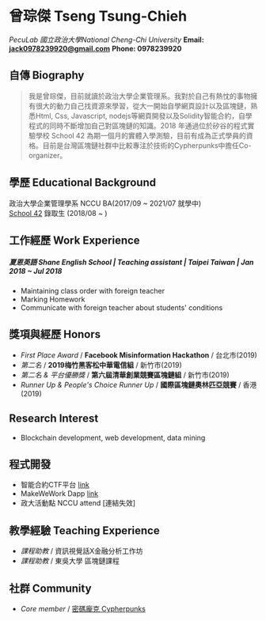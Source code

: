 #  曾琮傑 Tseng Tsung-Chieh

*PecuLab*
*國立政治大學National Cheng-Chi University*
**Email: jack0978239920@gmail.com**
**Phone: 0978239920**

## 自傳 Biography
> 我是曾琮傑，目前就讀於政治大學企業管理系。我對於自己有熱忱的事物擁有很大的動力自己找資源來學習，從大一開始自學網頁設計以及區塊鏈，熟悉Html, Css, Javascript, nodejs等網頁開發以及Solidity智能合約，自學程式的同時不斷增加自己對區塊鏈的知識。2018 年通過位於矽谷的程式實驗學校 School 42 為期一個月的實體入學測驗，目前有成為正式學員的資格。目前是台灣區塊鏈社群中比較專注於技術的Cypherpunks中擔任Co-organizer。
> 

## 學歷 Educational Background
政治大學企業管理學系 NCCU BA(2017/09 ~ 2021/07 就學中)  
[School 42](https://www.twreporter.org/a/france-innovation-education-school-42) 錄取生 (2018/08 ~ )

## 工作經歷 Work Experience 
##### 夏恩英語 Shane English School | Teaching assistant | Taipei Taiwan |  Jan 2018 ~ Jul 2018
* Maintaining class order with foreign teacher
* Marking Homework
* Communicate with foreign teacher about students' conditions

## 獎項與經歷 Honors
- *First Place Award* / **Facebook Misinformation Hackathon** / 台北市(2019)
- *第二名* / **2019梅竹黑客松中華電信組** / 新竹市(2019)
- *第二名 & 平台優勝獎* / **第六屆清華創業競賽區塊鏈組** / 新竹市(2019)
- *Runner Up & People's Choice Runner Up* / **國際區塊鏈奧林匹亞競賽** / 香港(2019)

## Research Interest
* Blockchain development, web development, data mining

## 程式開發
- 智能合約CTF平台 [link](https://github.com/cypherpunks-core/cypherpunks-ctf)
- MakeWeWork Dapp [link](https://github.com/yuhferng/dexonDapp)
- 政大活動點 NCCU attend [連結失效]

## 教學經驗 Teaching Experience
- *課程助教* / 資訊視覺話X金融分析工作坊
- *課程助教* / 東吳大學 區塊鏈課程

## 社群 Community
- *Core member* / [密碼龐克 Cypherpunks](https://github.com/cypherpunks-core)
